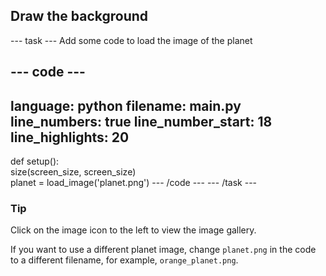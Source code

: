 <h2 class="c-project-heading--task">Draw the background</h2>

--- task ---
Add some code to load the image of the planet

--- code ---
---
language: python
filename: main.py
line_numbers: true
line_number_start: 18 
line_highlights: 20
---
def setup():  
    size(screen_size, screen_size)    
    planet = load_image('planet.png') 
--- /code ---
--- /task ---


<div class="c-project-callout c-project-callout--tip">

### Tip

Click on the image icon to the left to view the image gallery. 

If you want to use a different planet image, change `planet.png` in the code to a different filename, for example, `orange_planet.png`.

</div>
